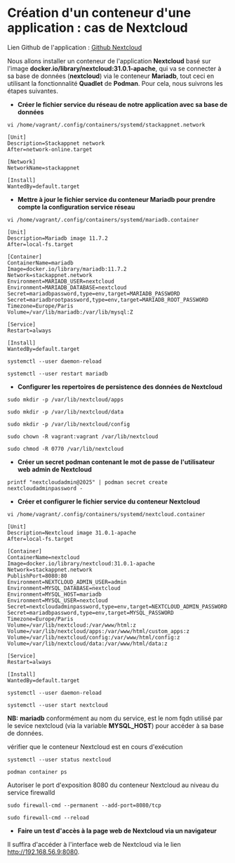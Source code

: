 # Création d'un conteneur d'une application : cas de Nextcloud

Lien Github de l'application : [Github Nextcloud](https://github.com/nextcloud/server)

Nous allons installer un conteneur de l'application **Nextcloud** basé sur l'image **docker.io/library/nextcloud:31.0.1-apache**, qui va se connecter à sa base de données (**nextcloud**) via le conteneur **Mariadb**, tout ceci en utilisant la fonctionnalité **Quadlet** de **Podman**. Pour cela, nous suivrons les étapes suivantes.

- **Créer le fichier service du réseau de notre application avec sa base de données**

```
vi /home/vagrant/.config/containers/systemd/stackappnet.network
```

```
[Unit]
Description=Stackappnet network
After=network-online.target

[Network]
NetworkName=stackappnet

[Install]
WantedBy=default.target
```

- **Mettre à jour le fichier service du conteneur Mariadb pour prendre compte la configuration service réseau**

```
vi /home/vagrant/.config/containers/systemd/mariadb.container
```

```
[Unit]
Description=Mariadb image 11.7.2
After=local-fs.target

[Container]
ContainerName=mariadb
Image=docker.io/library/mariadb:11.7.2
Network=stackappnet.network
Environment=MARIADB_USER=nextcloud
Environment=MARIADB_DATABASE=nextcloud
Secret=mariadbpassword,type=env,target=MARIADB_PASSWORD
Secret=mariadbrootpassword,type=env,target=MARIADB_ROOT_PASSWORD
Timezone=Europe/Paris
Volume=/var/lib/mariadb:/var/lib/mysql:Z

[Service]
Restart=always

[Install]
WantedBy=default.target
```

```
systemctl --user daemon-reload

systemctl --user restart mariadb
```

- **Configurer les repertoires de persistence des données de Nextcloud**

```
sudo mkdir -p /var/lib/nextcloud/apps

sudo mkdir -p /var/lib/nextcloud/data

sudo mkdir -p /var/lib/nextcloud/config
```

```
sudo chown -R vagrant:vagrant /var/lib/nextcloud

sudo chmod -R 0770 /var/lib/nextcloud
```

- **Créer un secret podman contenant le mot de passe de l'utilisateur web admin de Nextcloud**

```
printf "nextcloudadmin@2025" | podman secret create nextcloudadminpassword -
```

-  **Créer et configurer le fichier service du conteneur Nextcloud**

```
vi /home/vagrant/.config/containers/systemd/nextcloud.container
```

```
[Unit]
Description=Nextcloud image 31.0.1-apache
After=local-fs.target

[Container]
ContainerName=nextcloud
Image=docker.io/library/nextcloud:31.0.1-apache
Network=stackappnet.network
PublishPort=8080:80
Environment=NEXTCLOUD_ADMIN_USER=admin
Environment=MYSQL_DATABASE=nextcloud
Environment=MYSQL_HOST=mariadb
Environment=MYSQL_USER=nextcloud
Secret=nextcloudadminpassword,type=env,target=NEXTCLOUD_ADMIN_PASSWORD
Secret=mariadbpassword,type=env,target=MYSQL_PASSWORD
Timezone=Europe/Paris
Volume=/var/lib/nextcloud:/var/www/html:z
Volume=/var/lib/nextcloud/apps:/var/www/html/custom_apps:z
Volume=/var/lib/nextcloud/config:/var/www/html/config:z
Volume=/var/lib/nextcloud/data:/var/www/html/data:z

[Service]
Restart=always

[Install]
WantedBy=default.target
```

```
systemctl --user daemon-reload

systemctl --user start nextcloud
```

**NB:** **mariadb** conformément au nom du service, est le nom fqdn utilisé par le sevice nextcloud (via la variable **MYSQL_HOST**) pour accéder à sa base de données.

vérifier que le conteneur Nextcloud est en cours d'exécution

```
systemctl --user status nextcloud
```

```
podman container ps
```

Autoriser le port d'exposition 8080 du conteneur Nextcloud au niveau du service firewalld

```
sudo firewall-cmd --permanent --add-port=8080/tcp

sudo firewall-cmd --reload
```

- **Faire un test d'accès à la page web de Nextcloud via un navigateur**

Il suffira d'accéder à l'interface web de Nextcloud via le lien http://192.168.56.9:8080.